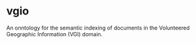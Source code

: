 # vgio
An onntology for the semantic indexing of documents in the Volunteered Geographic Information (VGI) domain.
